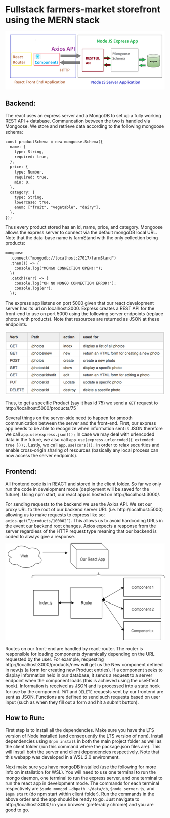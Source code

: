 <h1>Fullstack farmers-market storefront using the MERN stack</h1>

![MERN STACK OVERVIEW](./readme_resources/MERN_mongoose.png)

<h2>Backend:</h2>

The react uses an express server and a MongoDB to set up a fully working REST API + database. Communcation between the two is handled via Mongoose. 
We store and retrieve data according to the following mongoose schema: 
```
const productSchema = new mongoose.Schema({
  name: {
    type: String,
    required: true,
  },
  price: {
    type: Number,
    required: true,
    min: 0,
  },
  category: {
    type: String,
    lowercase: true,
    enum: ["fruit", "vegetable", "dairy"],
  },
});
```
Thus every product stored has an id, name, price, and category. Mongoose allows the express server to connect via the default mongoDB local URL. Note that the data-base name is farmStand with the only collection being products: 
```
mongoose
  .connect("mongodb://localhost:27017/farmStand")
  .then(() => {
    console.log("MONGO CONNECTION OPEN!!");
  })
  .catch((err) => {
    console.log("OH NO MONGO CONNECTION ERROR!");
    console.log(err);
  });
```
The express app listens on port 5000 given that our react development server has its url on localhost:3000. Express creates a REST API for the front-end to use on port 5000 using the following server endpoints (replace photos with products). Note that resources are returned as JSON at these endpoints.

![MERN STACK OVERVIEW](./readme_resources/rest_chart.png)

Thus, to get a specific Product (say it has id 75) we send a `GET` request to http://localhost:5000/products/75

Several things on the server-side need to happen for smooth communication between the server and the front-end. First, our express app needs to be able to recognize when information sent is JSON therefore we call `app.use(express.json());` In case we may deal with urlencoded data in the future, we also call `app.use(express.urlencoded({ extended: true }));`. Lastly, we call `app.use(cors());` in order to relax securities and enable cross-origin sharing of resources (basically any local process can now access the server endpoints).

<h2>Frontend:</h2>

All frontend code is in REACT and stored in the client folder. So far we only run the code in development mode (deployment will be saved for the future). Using npm start, our react app is hosted on http://localhost:3000/. 

For sending requests to the backend we use the Axios API. We set our proxy URL to the root of our backend server URL (i.e. http://localhost:5000) allowing us to make requests to express like so: `axios.get(“/products/100002”)`. This allows us to avoid hardcoding URLs in the event our backend root changes. Axios expects a response from the server regardless of the HTTP request type meaning that our backend is coded to always give a response.

![MERN STACK OVERVIEW](./readme_resources/React_Router.png)

Routes on our front-end are handled by react-router. The router is responsible for loading components dynamically depending on the URL requested by the user. For example, requesting http://localhost:3000/products/new will get us the New component defined in new.js (a form for creating new Product entries). If a component seeks to display information held in our database, it sends a request to a server endpoint when the component loads (this is achieved using the useEffect hook). Information is received as JSON and is processed into a state hook for use by the component. `PUT` and `DELETE` requests sent by our frontend are sent as JSON. Functions are defined to send such requests based on user input (such as when they fill out a form and hit a submit button). 

<h2>How to Run:</h2>

First step is to install all the dependencies. Make sure you have the LTS version of Node installed (and consequently the LTS version of npm). Install dependencies using `$npm install` in both the main project folder as well as the client folder (run this command where the package.json files are). This will install both the server and client dependencies respectively. Note that this webapp was developed in a WSL 2.0 environment. 

Next make sure you have mongoDB installed (use the following for more info on installation for WSL). You will need to use one terminal to run the mongo daemon, one terminal to run the express server, and one terminal to run the react app in development mode. The commands for each terminal respectively are `$sudo mongod –dbpath ~/data/db`, `$node server.js`, and `$npm start` (do npm start within client folder). Run the commands in the above order and the app should be ready to go.  Just navigate to http://localhost:3000/ in your browser (preferably chrome) and you are good to go.
